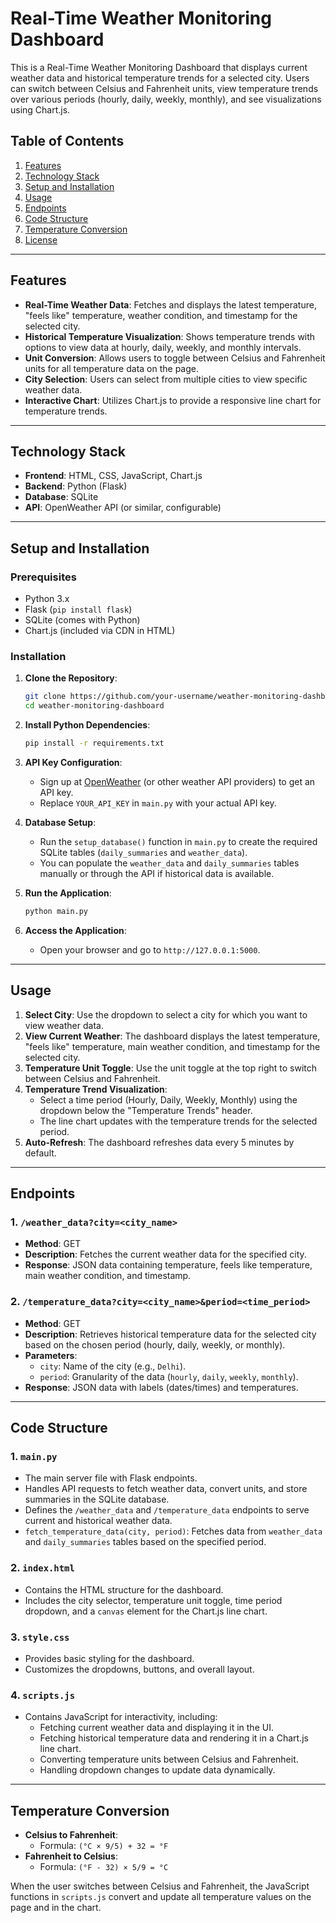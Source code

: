 # Real-Time Weather Monitoring Dashboard

This is a Real-Time Weather Monitoring Dashboard that displays current weather data and historical temperature trends for a selected city. Users can switch between Celsius and Fahrenheit units, view temperature trends over various periods (hourly, daily, weekly, monthly), and see visualizations using Chart.js.

## Table of Contents
1. [Features](#features)
2. [Technology Stack](#technology-stack)
3. [Setup and Installation](#setup-and-installation)
4. [Usage](#usage)
5. [Endpoints](#endpoints)
6. [Code Structure](#code-structure)
7. [Temperature Conversion](#temperature-conversion)
8. [License](#license)

---

## Features

- **Real-Time Weather Data**: Fetches and displays the latest temperature, "feels like" temperature, weather condition, and timestamp for the selected city.
- **Historical Temperature Visualization**: Shows temperature trends with options to view data at hourly, daily, weekly, and monthly intervals.
- **Unit Conversion**: Allows users to toggle between Celsius and Fahrenheit units for all temperature data on the page.
- **City Selection**: Users can select from multiple cities to view specific weather data.
- **Interactive Chart**: Utilizes Chart.js to provide a responsive line chart for temperature trends.

---

## Technology Stack

- **Frontend**: HTML, CSS, JavaScript, Chart.js
- **Backend**: Python (Flask)
- **Database**: SQLite
- **API**: OpenWeather API (or similar, configurable)

---

## Setup and Installation

### Prerequisites
- Python 3.x
- Flask (`pip install flask`)
- SQLite (comes with Python)
- Chart.js (included via CDN in HTML)

### Installation

1. **Clone the Repository**:
   ```bash
   git clone https://github.com/your-username/weather-monitoring-dashboard.git
   cd weather-monitoring-dashboard
   ```

2. **Install Python Dependencies**:
   ```bash
   pip install -r requirements.txt
   ```

3. **API Key Configuration**:
   - Sign up at [OpenWeather](https://openweathermap.org/) (or other weather API providers) to get an API key.
   - Replace `YOUR_API_KEY` in `main.py` with your actual API key.

4. **Database Setup**:
   - Run the `setup_database()` function in `main.py` to create the required SQLite tables (`daily_summaries` and `weather_data`).
   - You can populate the `weather_data` and `daily_summaries` tables manually or through the API if historical data is available.

5. **Run the Application**:
   ```bash
   python main.py
   ```

6. **Access the Application**:
   - Open your browser and go to `http://127.0.0.1:5000`.

---

## Usage

1. **Select City**: Use the dropdown to select a city for which you want to view weather data.
2. **View Current Weather**: The dashboard displays the latest temperature, "feels like" temperature, main weather condition, and timestamp for the selected city.
3. **Temperature Unit Toggle**: Use the unit toggle at the top right to switch between Celsius and Fahrenheit.
4. **Temperature Trend Visualization**: 
   - Select a time period (Hourly, Daily, Weekly, Monthly) using the dropdown below the "Temperature Trends" header.
   - The line chart updates with the temperature trends for the selected period.
5. **Auto-Refresh**: The dashboard refreshes data every 5 minutes by default.

---

## Endpoints

### 1. `/weather_data?city=<city_name>`
- **Method**: GET
- **Description**: Fetches the current weather data for the specified city.
- **Response**: JSON data containing temperature, feels like temperature, main weather condition, and timestamp.

### 2. `/temperature_data?city=<city_name>&period=<time_period>`
- **Method**: GET
- **Description**: Retrieves historical temperature data for the selected city based on the chosen period (hourly, daily, weekly, or monthly).
- **Parameters**:
  - `city`: Name of the city (e.g., `Delhi`).
  - `period`: Granularity of the data (`hourly`, `daily`, `weekly`, `monthly`).
- **Response**: JSON data with labels (dates/times) and temperatures.

---

## Code Structure

### 1. **`main.py`**
   - The main server file with Flask endpoints.
   - Handles API requests to fetch weather data, convert units, and store summaries in the SQLite database.
   - Defines the `/weather_data` and `/temperature_data` endpoints to serve current and historical weather data.
   - `fetch_temperature_data(city, period)`: Fetches data from `weather_data` and `daily_summaries` tables based on the specified period.

### 2. **`index.html`**
   - Contains the HTML structure for the dashboard.
   - Includes the city selector, temperature unit toggle, time period dropdown, and a `canvas` element for the Chart.js line chart.

### 3. **`style.css`**
   - Provides basic styling for the dashboard.
   - Customizes the dropdowns, buttons, and overall layout.

### 4. **`scripts.js`**
   - Contains JavaScript for interactivity, including:
     - Fetching current weather data and displaying it in the UI.
     - Fetching historical temperature data and rendering it in a Chart.js line chart.
     - Converting temperature units between Celsius and Fahrenheit.
     - Handling dropdown changes to update data dynamically.

---

## Temperature Conversion

- **Celsius to Fahrenheit**:
  - Formula: `(°C × 9/5) + 32 = °F`
- **Fahrenheit to Celsius**:
  - Formula: `(°F - 32) × 5/9 = °C`
  
When the user switches between Celsius and Fahrenheit, the JavaScript functions in `scripts.js` convert and update all temperature values on the page and in the chart.

